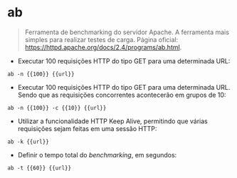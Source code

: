 # ab

> Ferramenta de benchmarking do servidor Apache. A ferramenta mais simples para realizar testes de carga.
> Página oficial: <https://httpd.apache.org/docs/2.4/programs/ab.html>.

- Executar 100 requisições HTTP do tipo GET para uma determinada URL:

`ab -n {{100}} {{url}}`

- Executar 100 requisições HTTP do tipo GET para uma determinada URL. Sendo que as requisições concorrentes acontecerão em grupos de 10:

`ab -n {{100}} -c {{10}} {{url}}`

- Utilizar a funcionalidade HTTP Keep Alive, permitindo que várias requisições sejam feitas em uma sessão HTTP:

`ab -k {{url}}`

- Definir o tempo total do _benchmarking_, em segundos:

`ab -t {{60}} {{url}}`
